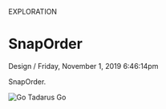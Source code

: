 <p class="type">EXPLORATION</p>

# SnapOrder

<p class="meta">Design  /  Friday, November 1, 2019 6:46:14pm</p>

SnapOrder.

![Go Tadarus Go](https://farooq-agent.web.app/assets/images/works/large/snaporder.jpg)
